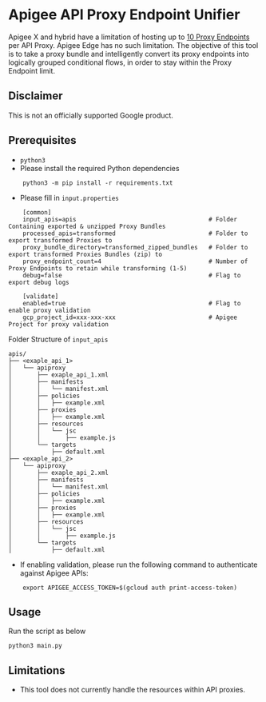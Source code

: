 # Apigee API Proxy Endpoint Unifier

Apigee X and hybrid have a limitation of hosting up to [10 Proxy Endpoints](https://cloud.google.com/apigee/docs/api-platform/reference/limits#api-proxies) per API Proxy. Apigee Edge has no such limitation.
The objective of this tool is to take a proxy bundle and intelligently convert its proxy endpoints into logically
grouped conditional flows, in order to stay within the Proxy Endpoint limit.

## Disclaimer
This is not an officially supported Google product.

## Prerequisites
* `python3`
* Please install the required Python dependencies
```
    python3 -m pip install -r requirements.txt
```
* Please fill in `input.properties`
```
    [common]
    input_apis=apis                                     # Folder Containing exported & unzipped Proxy Bundles
    processed_apis=transformed                          # Folder to export transformed Proxies to 
    proxy_bundle_directory=transformed_zipped_bundles   # Folder to export transformed Proxies Bundles (zip) to 
    proxy_endpoint_count=4                              # Number of Proxy Endpoints to retain while transforming (1-5)
    debug=false                                         # Flag to export debug logs

    [validate]
    enabled=true                                        # Flag to enable proxy validation
    gcp_project_id=xxx-xxx-xxx                          # Apigee Project for proxy validation
```

Folder Structure of `input_apis`

```
apis/
├── <exaple_api_1>
│   └── apiproxy
│       ├── exaple_api_1.xml
│       ├── manifests
│       │   └── manifest.xml
│       ├── policies
│       │   ├── example.xml
│       ├── proxies
│       │   ├── example.xml
│       ├── resources
│       │   └── jsc
│       │       ├── example.js
│       └── targets
│           ├── default.xml
├── <exaple_api_2>
│   └── apiproxy
│       ├── exaple_api_2.xml
│       ├── manifests
│       │   └── manifest.xml
│       ├── policies
│       │   ├── example.xml
│       ├── proxies
│       │   ├── example.xml
│       ├── resources
│       │   └── jsc
│       │       ├── example.js
│       └── targets
│           ├── default.xml
```

* If enabling validation, please run the following command to authenticate against Apigee APIs:

```
    export APIGEE_ACCESS_TOKEN=$(gcloud auth print-access-token)
```


## Usage
Run the script as below
```
python3 main.py
```

## Limitations
* This tool does not currently handle the resources within API proxies.
